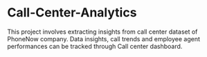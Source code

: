 # Call-Center-Analytics
This project involves extracting insights from call center dataset of PhoneNow company. Data insights, call trends and employee agent performances can be tracked through Call center dashboard.

